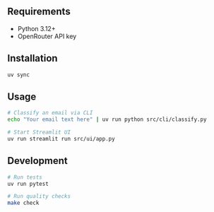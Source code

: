 ## Requirements

- Python 3.12+
- OpenRouter API key

## Installation

```bash
uv sync
```

## Usage

```bash
# Classify an email via CLI
echo "Your email text here" | uv run python src/cli/classify.py

# Start Streamlit UI
uv run streamlit run src/ui/app.py
```

## Development

```bash
# Run tests
uv run pytest

# Run quality checks
make check
```
